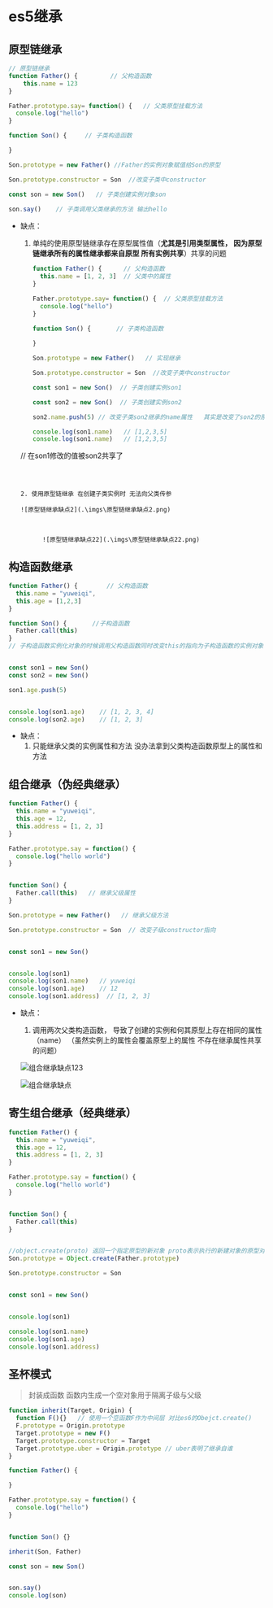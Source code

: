 # es5继承

## 原型链继承

````javascript
// 原型链继承
function Father() {         // 父构造函数
    this.name = 123
}

Father.prototype.say= function() {   // 父类原型挂载方法
  console.log("hello")
}

function Son() {     // 子类构造函数

}

Son.prototype = new Father() //Father的实例对象赋值给Son的原型

Son.prototype.constructor = Son  //改变子类中constructor

const son = new Son()   // 子类创建实例对象son
 
son.say()    // 子类调用父类继承的方法 输出hello

````

* 缺点：

  1. 单纯的使用原型链继承存在原型属性值（**尤其是引用类型属性， 因为原型链继承所有的属性继承都来自原型 所有实例共享**）共享的问题
  
     ````javascript
     function Father() {      // 父构造函数
       this.name = [1, 2, 3]  // 父类中的属性
     }
     
     Father.prototype.say= function() {  // 父类原型挂载方法
       console.log("hello")
     }
      
     function Son() {       // 子类构造函数
     
     }
     
     Son.prototype = new Father()   // 实现继承
     
     Son.prototype.constructor = Son  //改变子类中constructor
     
     const son1 = new Son()  // 子类创建实例son1
     
     const son2 = new Son()  // 子类创建实例son2
     
     son2.name.push(5) // 改变子类son2继承的name属性   其实是改变了son2的原型上的name属性的值 又因为原型上的属性为所有的实例对象共享的 所有在这里会同时改变了son1的name属性
     
     console.log(son1.name)   // [1,2,3,5]
     console.log(son1.name)   // [1,2,3,5]
   // 在son1修改的值被son2共享了
     ````
  
     
  
  2. 使用原型链继承 在创建子类实例时 无法向父类传参
  
     ![原型链继承缺点2](.\imgs\原型链继承缺点2.png)
  
     
  
     ​		![原型链继承缺点22](.\imgs\原型链继承缺点22.png)

## 构造函数继承

````javascript
function Father() {        // 父构造函数
  this.name = "yuweiqi",
  this.age = [1,2,3]
}

function Son() {       //子构造函数
  Father.call(this)    
}											
// 子构造函数实例化对象的时候调用父构造函数同时改变this的指向为子构造函数的实例对象 这样保证了 1.继承的属性全部都是实例独有的 不存在继承属性共享相互影响的问题， 2.创建子类实例可以同时向父类传递参数 弥补了原型链继承的两大致命缺点


const son1 = new Son()
const son2 = new Son()

son1.age.push(5)


console.log(son1.age)    // [1, 2, 3, 4]
console.log(son2.age)    // [1, 2, 3]
````

* 缺点： 
  1. 只能继承父类的实例属性和方法 没办法拿到父类构造函数原型上的属性和方法



## 组合继承（伪经典继承）

````javascript
function Father() {
  this.name = "yuweiqi",
  this.age = 12,
  this.address = [1, 2, 3]
}

Father.prototype.say = function() {
  console.log("hello world")
}


function Son() {
  Father.call(this)   // 继承父级属性
}

Son.prototype = new Father()   // 继承父级方法

Son.prototype.constructor = Son  // 改变子级constructor指向


const son1 = new Son()


console.log(son1)
console.log(son1.name)   // yuweiqi
console.log(son1.age)    // 12
console.log(son1.address)  // [1, 2, 3]
````

* 缺点： 

  1. 调用两次父类构造函数， 导致了创建的实例和何其原型上存在相同的属性（name） （虽然实例上的属性会覆盖原型上的属性 不存在继承属性共享的问题）

  ![组合继承缺点123](.\imgs\组合继承缺点123.png)

  ![组合继承缺点](.\imgs\组合继承缺点.png)





## 寄生组合继承（经典继承）

````javascript
function Father() {
  this.name = "yuweiqi",
  this.age = 12,
  this.address = [1, 2, 3]
}

Father.prototype.say = function() {
  console.log("hello world")
}


function Son() {
  Father.call(this)
}


//object.create(proto) 返回一个指定原型的新对象 proto表示执行的新建对象的原型对象 这样就不存在实例对象属性和原型属性重复的问题了
Son.prototype = Object.create(Father.prototype)

Son.prototype.constructor = Son


const son1 = new Son()


console.log(son1)

console.log(son1.name)
console.log(son1.age)
console.log(son1.address)
````





## 圣杯模式

> 封装成函数   函数内生成一个空对象用于隔离子级与父级

````javascript
function inherit(Target, Origin) {
  function F(){}   // 使用一个空函数F作为中间层 对比es6的Obejct.create()
  F.prototype = Origin.prototype
  Target.prototype = new F()
  Target.prototype.constructor = Target
  Target.prototype.uber = Origin.prototype // uber表明了继承自谁
}

function Father() {

}

Father.prototype.say = function() {
  console.log("hello")
}


function Son() {}

inherit(Son, Father)

const son = new Son()


son.say()
console.log(son)
````



